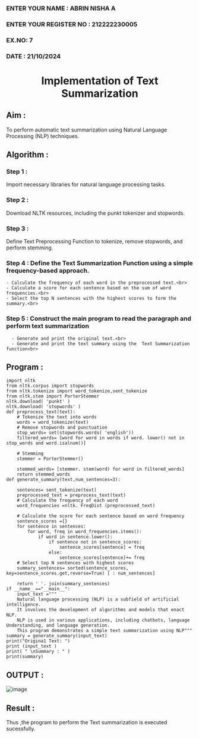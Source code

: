 <H3>ENTER YOUR NAME : ABRIN NISHA A</H3>
<H3>ENTER YOUR REGISTER NO : 212222230005</H3>
<H3>EX.NO: 7</H3>
<H3>DATE : 21/10/2024</H3>
<H1 ALIGN =CENTER>Implementation of Text  Summarization</H1>

## Aim :

To perform automatic text summarization using Natural Language Processing (NLP) techniques.
 
## Algorithm :

### Step 1 :

Import necessary libraries for natural language processing tasks.

### Step 2 :

Download NLTK resources, including the punkt tokenizer and stopwords.

### Step 3 :

Define Text Preprocessing Function to tokenize, remove stopwords, and perform stemming.

### Step 4 : Define the Text Summarization Function using a simple frequency-based approach.
    - Calculate the frequency of each word in the preprocessed text.<br>
    - Calculate a score for each sentence based on the sum of word frequencies.<br>
    - Select the top N sentences with the highest scores to form the summary.<br>
    
### Step 5 : Construct the main program to read the paragraph  and perform text summarization
      - Generate and print the original text.<br>
      - Generate and print the text summary using the  Text Summarization function<br>
      
## Program :
```
import nltk
from nltk.corpus import stopwords
from nltk.tokenize import word_tokenize,sent_tokenize
from nltk.stem import PorterStemmer
nltk.download( 'punkt' )
nltk.download( 'stopwords' )
def preprocess_text(text):
	# Tokenize the text into words
	words = word_tokenize(text)
	# Remove stopwords and punctuation
	stop_words= set(stopwords.words( 'english'))
	filtered_words= [word for word in words if word. lower() not in stop_words and word.isalnum()]

	# Stemming
	stemmer = PorterStemmer()

	stemmed_words= [stemmer. stem(word) for word in filtered_words]
	return stemmed_words
def generate_summary(text,num_sentences=3):

	sentences= sent_tokenize(text)
	preprocessed_text = preprocess_text(text)
	# Calculate the frequency of each word
	word_frequencies =nltk. FreqDist (preprocessed_text)

	# Calculate the score for each sentence based on word frequency
	sentence_scores ={}
	for sentence in sentences:
		for word, freq in word_frequencies.items():
			if word in sentence.lower():
				if sentence not in sentence_scores:
					sentence_scores[sentence] = freq
				else:
					sentence_scores[sentence]+= freq
	# Select top N sentences with highest scores
	summary_sentences= sorted(sentence_scores, key=sentence_scores.get,reverse=True) [ : num_sentences]

	return ' '. join(summary_sentences)
if __name__=="__main__":
	input_text ="""
	Natural language processing (NLP) is a subfield of artificial intelligence.
	It involves the development of algorithms and models that enact NLP.
	NLP is used in various applications, including chatbots, language Understanding, and language generation.
	This program demonstrates a simple text summarization using NLP"""
summary = generate_summary(input_text)
print("Origina1 Text: ")
print (input_text )
print( " \nSummary : " )
print(summary)
```


## OUTPUT :

![image](https://github.com/user-attachments/assets/ffbae400-8c3f-4e84-b48a-a939aecb4837)


## Result :

Thus ,the program to perform the Text summarization is executed sucessfully.


